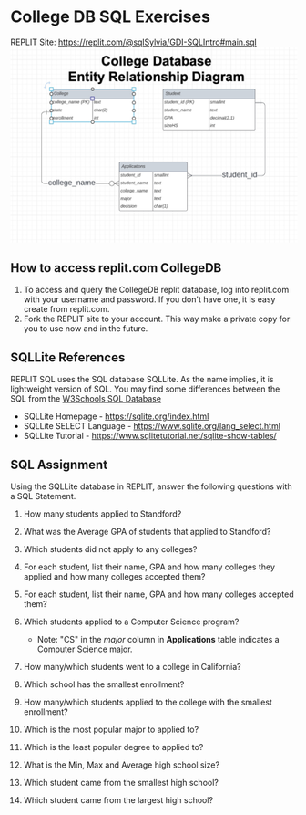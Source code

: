 
# College DB SQL Exercises

REPLIT Site: https://replit.com/@sqlSylvia/GDI-SQLIntro#main.sql
![CollegeDB ER Diagram](CollegeDB-ERDiagram.jpg)

## How to access replit.com CollegeDB
1. To access and query the CollegeDB replit database, log into replit.com with your username and password.  If you don't have one, it is easy create from replit.com.
2. Fork the REPLIT site to your account.  This way make a private copy for you to use now and in the future.


## SQLLite References

REPLIT SQL uses the SQL database SQLLite.  As the name implies, it is lightweight version of SQL.  You may find some differences between the SQL from the [W3Schools SQL Database](https://www.w3schools.com/sql/trysql.asp?filename=trysql_editor)


- SQLLite Homepage - https://sqlite.org/index.html 
- SQLLite SELECT Language - https://www.sqlite.org/lang_select.html
- SQLLite Tutorial - https://www.sqlitetutorial.net/sqlite-show-tables/

## SQL Assignment
Using the SQLLite database in REPLIT, answer the following questions with a SQL Statement.



1. How many students applied to Standford?

2. What was the Average GPA of students that applied to Standford?

3. Which students did not apply to any colleges?

4. For each student, list their name, GPA and how many colleges they applied and how many colleges accepted them?

5. For each student, list their name, GPA and how many colleges accepted them?

6. Which students applied to a Computer Science program? 
   - Note: "CS" in the *major* column in **Applications** table indicates a Computer Science major.

7. How many/which students went to a college in California?

8. Which school has the smallest enrollment?

9. How many/which students applied to the college with the smallest enrollment?

10. Which is the most popular major to applied to?

11. Which is the least popular degree to applied to?

12. What is the Min, Max and Average high school size?

13. Which student came from the smallest high school?

14. Which student came from the largest high school?

